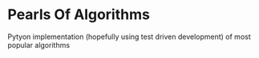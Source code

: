 # Pearls Of Algorithms

Pytyon implementation (hopefully using test driven development) of most popular algorithms

